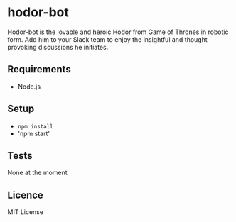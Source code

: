 # hodor-bot

Hodor-bot is the lovable and heroic Hodor from Game of Thrones in robotic form. Add him to
your Slack team to enjoy the insightful and thought provoking discussions he initiates.

## Requirements 

* Node.js

## Setup

* `npm install`
* 'npm start'

## Tests

None at the moment

## Licence 

MIT License
